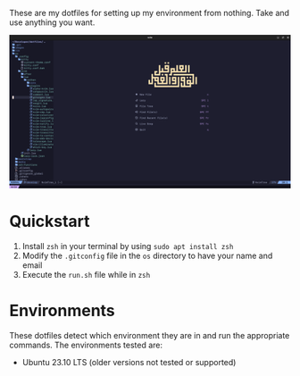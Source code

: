 These are my dotfiles for setting up my environment from nothing. Take and use anything you want.

![image](images/neovim.png)

# Quickstart

1. Install `zsh` in your terminal by using `sudo apt install zsh`
2. Modify the `.gitconfig` file in the `os` directory to have your name and email
3. Execute the `run.sh` file while in `zsh`

# Environments

These dotfiles detect which environment they are in and run the appropriate commands.  The environments tested are:

* Ubuntu 23.10 LTS (older versions not tested or supported)
